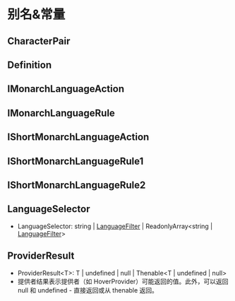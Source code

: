 # 别名&常量

## CharacterPair
## Definition
## IMonarchLanguageAction
## IMonarchLanguageRule
## IShortMonarchLanguageAction
## IShortMonarchLanguageRule1
## IShortMonarchLanguageRule2
## LanguageSelector
+ LanguageSelector: string | [LanguageFilter](./interfaces/LanguageFilter.md) | ReadonlyArray\<string | [LanguageFilter](./interfaces/LanguageFilter.md)\>
## ProviderResult
+ ProviderResult\<T\>: T | undefined | null | Thenable\<T | undefined | null\>
+ 提供者结果表示提供者（如 HoverProvider）可能返回的值。此外，可以返回 null 和 undefined - 直接返回或从 thenable 返回。